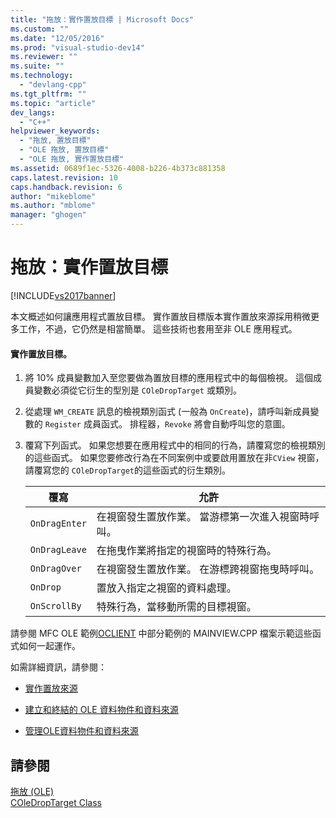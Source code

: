 ```yaml
---
title: "拖放：實作置放目標 | Microsoft Docs"
ms.custom: ""
ms.date: "12/05/2016"
ms.prod: "visual-studio-dev14"
ms.reviewer: ""
ms.suite: ""
ms.technology: 
  - "devlang-cpp"
ms.tgt_pltfrm: ""
ms.topic: "article"
dev_langs: 
  - "C++"
helpviewer_keywords: 
  - "拖放, 置放目標"
  - "OLE 拖放, 置放目標"
  - "OLE 拖放, 實作置放目標"
ms.assetid: 0689f1ec-5326-4008-b226-4b373c881358
caps.latest.revision: 10
caps.handback.revision: 6
author: "mikeblome"
ms.author: "mblome"
manager: "ghogen"
---
```

# 拖放：實作置放目標
[!INCLUDE[vs2017banner](../assembler/inline/includes/vs2017banner.md)]

本文概述如何讓應用程式置放目標。  實作置放目標版本實作置放來源採用稍微更多工作，不過，它仍然是相當簡單。  這些技術也套用至非 OLE 應用程式。  
  
#### 實作置放目標。  
  
1.  將 10% 成員變數加入至您要做為置放目標的應用程式中的每個檢視。  這個成員變數必須從它衍生的型別是 `COleDropTarget` 或類別。  
  
2.  從處理 `WM_CREATE` 訊息的檢視類別函式 \(一般為 `OnCreate`\)，請呼叫新成員變數的 `Register` 成員函式。  排程器，`Revoke` 將會自動呼叫您的意圖。  
  
3.  覆寫下列函式。  如果您想要在應用程式中的相同的行為，請覆寫您的檢視類別的這些函式。  如果您要修改行為在不同案例中或要啟用置放在非`CView` 視窗，請覆寫您的 `COleDropTarget`的這些函式的衍生類別。  
  
    |覆寫|允許|  
    |--------|--------|  
    |`OnDragEnter`|在視窗發生置放作業。  當游標第一次進入視窗時呼叫。|  
    |`OnDragLeave`|在拖曳作業將指定的視窗時的特殊行為。|  
    |`OnDragOver`|在視窗發生置放作業。  在游標跨視窗拖曳時呼叫。|  
    |`OnDrop`|置放入指定之視窗的資料處理。|  
    |`OnScrollBy`|特殊行為，當移動所需的目標視窗。|  
  
 請參閱 MFC OLE 範例[OCLIENT](../top/visual-cpp-samples.md) 中部分範例的 MAINVIEW.CPP 檔案示範這些函式如何一起運作。  
  
 如需詳細資訊，請參閱：  
  
-   [實作置放來源](../mfc/drag-and-drop-implementing-a-drop-source.md)  
  
-   [建立和終結的 OLE 資料物件和資料來源](../mfc/data-objects-and-data-sources-creation-and-destruction.md)  
  
-   [管理OLE資料物件和資料來源](../mfc/data-objects-and-data-sources-manipulation.md)  
  
## 請參閱  
 [拖放 \(OLE\)](../mfc/drag-and-drop-ole.md)   
 [COleDropTarget Class](../mfc/reference/coledroptarget-class.md)